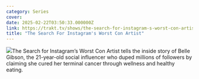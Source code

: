 ```yaml
---
category: Series
cover: 
date: 2025-02-22T03:50:33.000000Z
link: https://trakt.tv/shows/the-search-for-instagram-s-worst-con-artist
title: "The Search For Instagram's Worst Con Artist"
---
```


![](https://walter-r2.trakt.tv/images/shows/000/213/003/fanarts/thumb/873f89943d.jpg)The Search for Instagram’s Worst Con Artist tells the inside story of Belle Gibson, the 21-year-old social influencer who duped millions of followers by claiming she cured her terminal cancer through wellness and healthy eating.